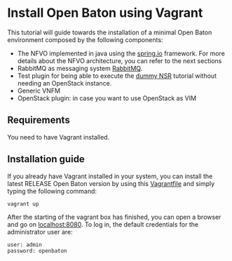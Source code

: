 # Install Open Baton using Vagrant

This tutorial will guide towards the installation of a minimal Open Baton environment composed by the following components: 

* The NFVO implemented in java using the [spring.io][spring] framework. For more details about the NFVO architecture, you can refer to the next sections
* RabbitMQ as messaging system [RabbitMQ][reference-to-rabbit-site].
* Test plugin for being able to execute the [dummy NSR][dummy-NSR] tutorial without needing an OpenStack instance. 
* Generic VNFM
* OpenStack plugin: in case you want to use OpenStack as VIM 

## Requirements 

You need to have Vagrant installed. 

## Installation guide

If you already have Vagrant installed in your system, you can install the latest RELEASE Open Baton version by using this [Vagrantfile][vagrantfile] and simply typing the following command:

```bash
vagrant up
```

After the starting of the vagrant box has finished, you can open a browser and go on [localhost:8080]. To log in, the default credentials for the administrator user are:

```
user: admin
password: openbaton
```


[spring]:https://spring.io
[localhost:8080]:http://localhost:8080/
[dummy-NSR]:dummy-NSR.md
[vagrantfile]: http://get.openbaton.org/vagrant/Vagrantfile
[reference-to-rabbit-site]:https://www.rabbitmq.com/

<!---
Script for open external links in a new tab
-->
<script type="text/javascript" charset="utf-8">
      // Creating custom :external selector
      $.expr[':'].external = function(obj){
          return !obj.href.match(/^mailto\:/)
                  && (obj.hostname != location.hostname);
      };
      $(function(){
        $('a:external').addClass('external');
        $(".external").attr('target','_blank');
      })
</script>
